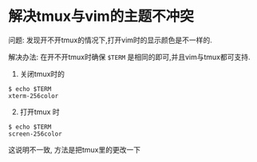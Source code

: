 # 解决tmux与vim的主题不冲突

问题: 发现开不开tmux的情况下,打开vim时的显示颜色是不一样的.

解决办法: 在开不开tmux时确保 `$TERM` 是相同的即可,并且vim与tmux都可支持.

1. 关闭tmux时的

```
$ echo $TERM
xterm-256color
```

2. 打开tmux 时

```
$ echo $TERM
screen-256color
```

这说明不一致, 方法是把tmux里的更改一下

